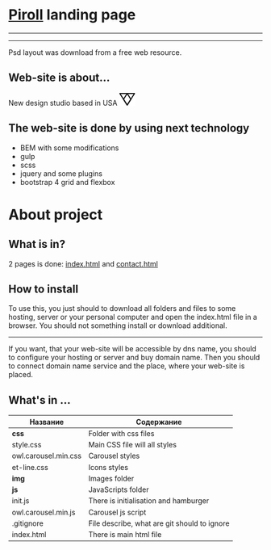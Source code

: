 # [Piroll](https://ivanchikap.github.io/piroll/) landing page

---------------------

***
Psd layout was download from a free web resource.

Web-site is about...
---------------------
New design studio based in USA [![N](src/img/logo.png)](https://ivanchikap.github.io/land-page/)


The web-site is done by using next technology
----------------------
* BEM with some modifications
* gulp
* scss
* jquery and some plugins 
* bootstrap 4 grid and flexbox


# About project
What is in?
---------------------
2 pages is done: [index.html](https://ivanchikap.github.io/piroll/) and [contact.html](https://ivanchikap.github.io/piroll/contact.html)

How to install  
---------------------
To use this, you just should to download all folders and files to some hosting, server or your personal computer and open the index.html file in a browser. You should not something install or download additional.
***
If you want, that your web-site will be accessible by dns name, you should to configure your hosting or server and buy domain name. Then you should to connect domain name service and the place, where your web-site is placed.
 
What's in ...
-------------------
Название            | Содержание
--------------------|----------------------
**css**             | Folder with css files 
style.css           | Main CSS file will all styles
owl.carousel.min.css| Carousel styles 
et-line.css         | Icons styles 
**img**             | Images folder
**js**              | JavaScripts folder    
init.js             | There is initialisation and hamburger 
owl.carousel.min.js | Carousel js script
.gitignore          | File describe, what are git should to ignore
index.html          | There is main html file

